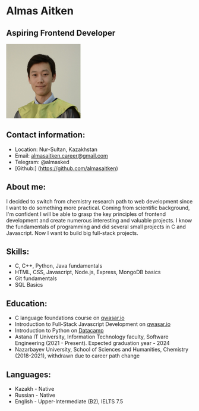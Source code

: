 # Almas Aitken 
## Aspiring Frontend Developer

<img src="pic.jpeg" alt="my pic" style="height: 200px; width:200px;"/>

## Contact information:
* Location: Nur-Sultan, Kazakhstan
* Email: almasaitken.career@gmail.com
* Telegram: @almasked
* [Github:] (https://github.com/almasaitken)

## About me:
I decided to switch from chemistry research path to web development since I want to do something more practical. Coming from scientific background, I'm confident I will be able to grasp the key principles of frontend development and create numerous interesting and valuable projects. I know the fundamentals of programming and did several small projects in C and Javascript. Now I want to build big full-stack projects. 

## Skills:
* C, C++, Python, Java fundamentals
* HTML, CSS, Javascript, Node.js, Express, MongoDB basics
* Git fundamentals
* SQL Basics
 
## Education:
* C language foundations course on [qwasar.io](https://drive.google.com/file/d/1erucI8w7h87iAXXxo2jmiWDs7cT2MJJq/view?usp=sharing)
* Introduction to Full-Stack Javascript Development on [qwasar.io](https://drive.google.com/file/d/1D0nIH_nPrkCI7qzGaURh1P6gWGq78VJM/view?usp=sharing)
* Introduction to Python on [Datacamp](https://drive.google.com/file/d/1acAGN9_mANESEIcIyG_lWzl9eT7vhBNr/view?usp=sharing)
* Astana IT University, Information Technology faculty, Software Engineering (2021 - Present). Expected graduation year - 2024
* Nazarbayev University, School of Sciences and Humanities, Chemistry (2018-2021), withdrawn due to career path change

## Languages:
* Kazakh - Native
* Russian - Native
* English - Upper-Intermediate (B2), IELTS 7.5
